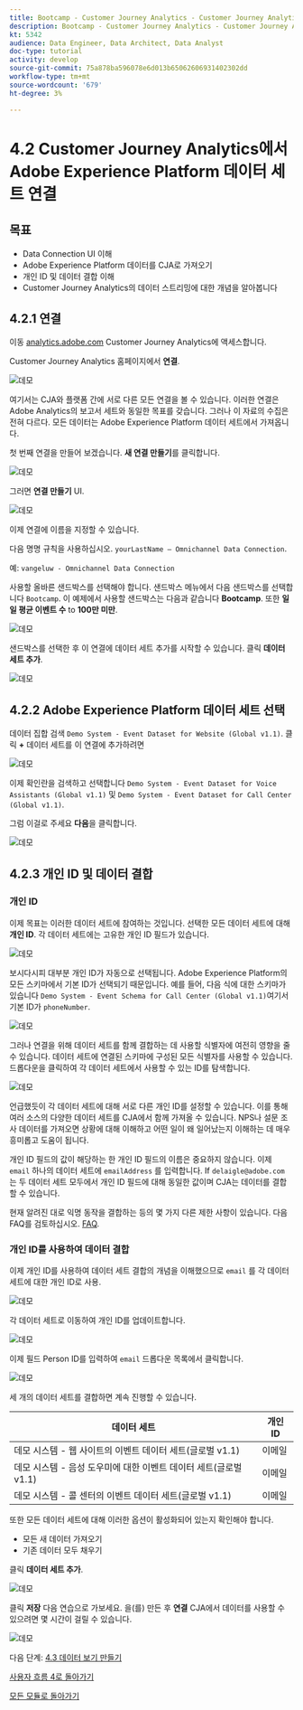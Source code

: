 ```yaml
---
title: Bootcamp - Customer Journey Analytics - Customer Journey Analytics에서 Adobe Experience Platform 데이터 세트 연결 - 브라질
description: Bootcamp - Customer Journey Analytics - Customer Journey Analytics에서 Adobe Experience Platform 데이터 세트 연결 - 브라질
kt: 5342
audience: Data Engineer, Data Architect, Data Analyst
doc-type: tutorial
activity: develop
source-git-commit: 75a878ba596078e6d013b65062606931402302dd
workflow-type: tm+mt
source-wordcount: '679'
ht-degree: 3%

---
```


# 4.2 Customer Journey Analytics에서 Adobe Experience Platform 데이터 세트 연결

## 목표

- Data Connection UI 이해
- Adobe Experience Platform 데이터를 CJA로 가져오기
- 개인 ID 및 데이터 결합 이해
- Customer Journey Analytics의 데이터 스트리밍에 대한 개념을 알아봅니다

## 4.2.1 연결

이동 [analytics.adobe.com](https://analytics.adobe.com) Customer Journey Analytics에 액세스합니다.

Customer Journey Analytics 홈페이지에서 **연결**.

![데모](./images/cja2.png)

여기서는 CJA와 플랫폼 간에 서로 다른 모든 연결을 볼 수 있습니다. 이러한 연결은 Adobe Analytics의 보고서 세트와 동일한 목표를 갖습니다. 그러나 이 자료의 수집은 전혀 다르다. 모든 데이터는 Adobe Experience Platform 데이터 세트에서 가져옵니다.

첫 번째 연결을 만들어 보겠습니다. **새 연결 만들기**&#x200B;를 클릭합니다.

![데모](./images/cja4.png)

그러면 **연결 만들기** UI.

![데모](./images/cja5.png)

이제 연결에 이름을 지정할 수 있습니다.

다음 명명 규칙을 사용하십시오. `yourLastName – Omnichannel Data Connection`.

예: `vangeluw - Omnichannel Data Connection`

사용할 올바른 샌드박스를 선택해야 합니다. 샌드박스 메뉴에서 다음 샌드박스를 선택합니다 `Bootcamp`. 이 예제에서 사용할 샌드박스는 다음과 같습니다 **Bootcamp**. 또한 **일일 평균 이벤트 수** to **100만 미만**.

![데모](./images/cjasb.png)

샌드박스를 선택한 후 이 연결에 데이터 세트 추가를 시작할 수 있습니다. 클릭 **데이터 세트 추가**.

![데모](./images/cjasb1.png)

## 4.2.2 Adobe Experience Platform 데이터 세트 선택

데이터 집합 검색 `Demo System - Event Dataset for Website (Global v1.1)`. 클릭 **+** 데이터 세트를 이 연결에 추가하려면

![데모](./images/cja7.png)

이제 확인란을 검색하고 선택합니다 `Demo System - Event Dataset for Voice Assistants (Global v1.1)` 및 `Demo System - Event Dataset for Call Center (Global v1.1)`.

그럼 이걸로 주세요 **다음**&#x200B;을 클릭합니다.

![데모](./images/cja9.png)

## 4.2.3 개인 ID 및 데이터 결합

### 개인 ID

이제 목표는 이러한 데이터 세트에 참여하는 것입니다. 선택한 모든 데이터 세트에 대해 **개인 ID**. 각 데이터 세트에는 고유한 개인 ID 필드가 있습니다.

![데모](./images/cja11.png)

보시다시피 대부분 개인 ID가 자동으로 선택됩니다. Adobe Experience Platform의 모든 스키마에서 기본 ID가 선택되기 때문입니다. 예를 들어, 다음 식에 대한 스키마가 있습니다 `Demo System - Event Schema for Call Center (Global v1.1)`여기서 기본 ID가 `phoneNumber`.

![데모](./images/cja13.png)

그러나 연결을 위해 데이터 세트를 함께 결합하는 데 사용할 식별자에 여전히 영향을 줄 수 있습니다. 데이터 세트에 연결된 스키마에 구성된 모든 식별자를 사용할 수 있습니다. 드롭다운을 클릭하여 각 데이터 세트에서 사용할 수 있는 ID를 탐색합니다.

![데모](./images/cja14.png)

언급했듯이 각 데이터 세트에 대해 서로 다른 개인 ID를 설정할 수 있습니다. 이를 통해 여러 소스의 다양한 데이터 세트를 CJA에서 함께 가져올 수 있습니다. NPS나 설문 조사 데이터를 가져오면 상황에 대해 이해하고 어떤 일이 왜 일어났는지 이해하는 데 매우 흥미롭고 도움이 됩니다.

개인 ID 필드의 값이 해당하는 한 개인 ID 필드의 이름은 중요하지 않습니다. 이제 `email` 하나의 데이터 세트에 `emailAddress` 를 입력합니다. If `delaigle@adobe.com` 는 두 데이터 세트 모두에서 개인 ID 필드에 대해 동일한 값이며 CJA는 데이터를 결합할 수 있습니다.

현재 알려진 대로 익명 동작을 결합하는 등의 몇 가지 다른 제한 사항이 있습니다. 다음 FAQ를 검토하십시오. [FAQ](https://experienceleague.adobe.com/docs/analytics-platform/using/cja-overview/cja-faq.html?lang=ko-KR).

### 개인 ID를 사용하여 데이터 결합

이제 개인 ID를 사용하여 데이터 세트 결합의 개념을 이해했으므로 `email` 를 각 데이터 세트에 대한 개인 ID로 사용.

![데모](./images/cja15.png)

각 데이터 세트로 이동하여 개인 ID를 업데이트합니다.

![데모](./images/cja12a.png)

이제 필드 Person ID를 입력하여 `email` 드롭다운 목록에서 클릭합니다.

![데모](./images/cja17.png)

세 개의 데이터 세트를 결합하면 계속 진행할 수 있습니다.

| 데이터 세트 | 개인 ID |
| ----------------- |-------------| 
| 데모 시스템 - 웹 사이트의 이벤트 데이터 세트(글로벌 v1.1) | 이메일 |
| 데모 시스템 - 음성 도우미에 대한 이벤트 데이터 세트(글로벌 v1.1) | 이메일 |
| 데모 시스템 - 콜 센터의 이벤트 데이터 세트(글로벌 v1.1) | 이메일 |

또한 모든 데이터 세트에 대해 이러한 옵션이 활성화되어 있는지 확인해야 합니다.

- 모든 새 데이터 가져오기
- 기존 데이터 모두 채우기

클릭 **데이터 세트 추가**.

![데모](./images/cja16.png)

클릭 **저장** 다음 연습으로 가보세요.
을(를) 만든 후 **연결** CJA에서 데이터를 사용할 수 있으려면 몇 시간이 걸릴 수 있습니다.

![데모](./images/cja20.png)

다음 단계: [4.3 데이터 보기 만들기](./ex3.md)

[사용자 흐름 4로 돌아가기](./uc4.md)

[모든 모듈로 돌아가기](./../../overview.md)
